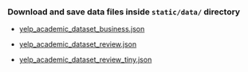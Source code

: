 ### Download and save data files inside ```static/data/``` directory

* [yelp_academic_dataset_business.json](https://www.kaggle.com/yelp-dataset/yelp-dataset#yelp_academic_dataset_business.json)

* [yelp_academic_dataset_review.json](https://www.kaggle.com/yelp-dataset/yelp-dataset#yelp_academic_dataset_review.json)

* [yelp_academic_dataset_review_tiny.json](https://drive.google.com/open?id=1AaGnQ7a8xtLZ2OTU9NAy7FHeyFgnZ2TW)

